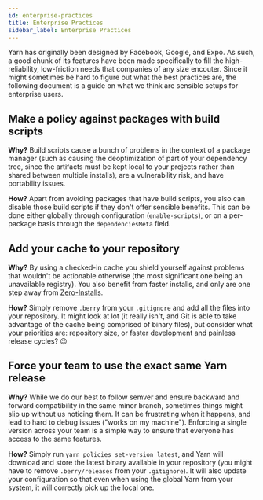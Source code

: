 ```yaml
---
id: enterprise-practices
title: Enterprise Practices
sidebar_label: Enterprise Practices
---
```


Yarn has originally been designed by Facebook, Google, and Expo. As such, a
good chunk of its features have been made specifically to fill the
high-reliability, low-friction needs that companies of any size encouter. Since
it might sometimes be hard to figure out what the best practices are, the
following document is a guide on what we think are sensible setups for
enterprise users.

## Make a policy against packages with build scripts

**Why?** Build scripts cause a bunch of problems in the context of a package
manager (such as causing the deoptimization of part of your dependency tree,
since the artifacts must be kept local to your projects rather than shared
between multiple installs), are a vulnerability risk, and have portability
issues.

**How?** Apart from avoiding packages that have build scripts, you also can
disable those build scripts if they don't offer sensible benefits. This can be
done either globally through configuration (`enable-scripts`), or on a
per-package basis through the `dependenciesMeta` field.

## Add your cache to your repository

**Why?** By using a checked-in cache you shield yourself against problems that
wouldn't be actionable otherwise (the most significant one being an unavailable
registry). You also benefit from faster installs, and only are one step away
from [Zero-Installs]().

**How?** Simply remove `.berry` from your `.gitignore` and add all the files
into your repository. It might look at lot (it really isn't, and Git is able to
take advantage of the cache being comprised of binary files), but consider what
your priorities are: repository size, or faster development and painless
release cycles? 😉

## Force your team to use the exact same Yarn release

**Why?** While we do our best to follow semver and ensure backward and forward
compatibility in the same minor branch, sometimes things might slip up without
us noticing them. It can be frustrating when it happens, and lead to hard to
debug issues ("works on my machine"). Enforcing a single version across your
team is a simple way to ensure that everyone has access to the same features.

**How?** Simply run `yarn policies set-version latest`, and Yarn will download
and store the latest binary available in your repository (you might have to
remove `.berry/releases` from your `.gitignore`). It will also update your
configuration so that even when using the global Yarn from your system, it
will correctly pick up the local one.
